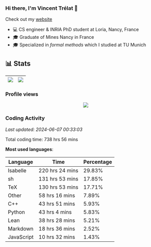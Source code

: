 ### Hi there, I'm Vincent Trélat 👋

Check out my [website](https://vtrelat.github.io)

-   💻 CS engineer & INRIA PhD student at Loria, Nancy, France
-   🎓 Graduate of Mines Nancy in France
-   🎓 Specialized in _formal methods_ which I studied at TU Munich

## 📊 **Stats**

| <img align="center" src="https://readme-stats.clckblog.space/api?username=VTrelat&show_icons=true&include_all_commits=true&theme=tokyonight&hide_border=true" /> | <img align="center" src="https://readme-stats.clckblog.space/api/top-langs/?username=VTrelat&layout=compact&theme=tokyonight&hide_border=true" /> |
| ---------------------------------------------------------------------------------------------------------------------------------------------------------------- | ------------------------------------------------------------------------------------------------------------------------------------------------- |

### Profile views

<p align="center">
 <img src="https://profile-counter.glitch.me/VTrelat/count.svg" />
</p>

<!--automations-->
### Coding Activity
_Last updated: 2024-06-07 00:33:03_

Total coding time: 738 hrs 56 mins

**Most used languages**:

| Language | Time | Percentage |
| ------------- | ------------- | ------------- |
| Isabelle | 220 hrs 24 mins | 29.83% |
| sh | 131 hrs 53 mins | 17.85% |
| TeX | 130 hrs 53 mins | 17.71% |
| Other | 58 hrs 16 mins | 7.89% |
| C++ | 43 hrs 51 mins | 5.93% |
| Python | 43 hrs 4 mins | 5.83% |
| Lean | 38 hrs 28 mins | 5.21% |
| Markdown | 18 hrs 36 mins | 2.52% |
| JavaScript | 10 hrs 32 mins | 1.43% |

